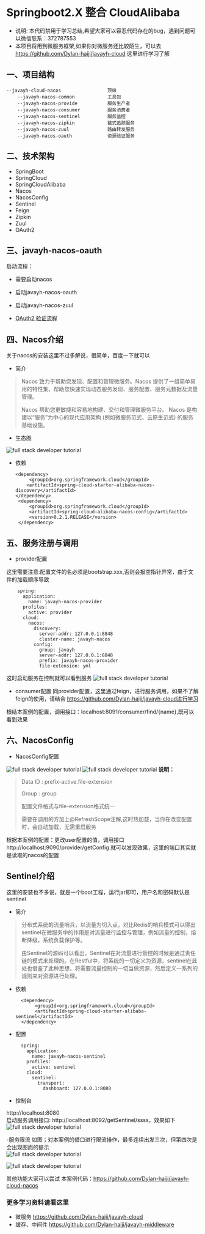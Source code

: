 # Springboot2.X 整合 CloudAlibaba 

- 说明:
本代码禁用于学习总结,希望大家可以容忍代码存在的bug，遇到问题可以微信联系：372787553
- 本项目将用到微服务框架,如果你对微服务还比较陌生，可以去
https://github.com/Dylan-haiji/javayh-cloud 这里进行学习了解

## 一、项目结构
    --javayh-cloud-nacos                 顶级 
        --javayh-nacos-common            工具包
        --javayh-nacos-provide           服务生产者
        --javayh-nacos-consumer          服务消费者
        --javayh-nacos-sentinel          服务监控
        --javayh-nacos-zipkin            链式追踪服务
        --javayh-nacos-zuul              路由转发服务
        --javayh-nacos-oauth             资源验证服务
      
## 二、技术架构
- SpringBoot
- SpringCloud
- SpringCloudAlibaba
- Nacos
- NacosConfig
- Sentinel
- Feign
- Zipkin
- Zuul
- OAuth2

## 三、javayh-nacos-oauth  
启动流程：
- 需要启动nacos
- 启动javayh-nacos-oauth
- 启动javayh-nacos-zuul

- [OAuth2 验证流程](javayh-nacos-oauth/README.md)

## 四、Nacos介绍
关于nacos的安装这里不过多解说，很简单，百度一下就可以
- 简介

>    Nacos 致力于帮助您发现、配置和管理微服务。Nacos 提供了一组简单易用的特性集，帮助您快速实现动态服务发现、服务配置、服务元数据及流量管理。
>
>    Nacos 帮助您更敏捷和容易地构建、交付和管理微服务平台。 Nacos 是构建以“服务”为中心的现代应用架构 (例如微服务范式、云原生范式) 的服务基础设施。
 
- 生态图

![full stack developer tutorial](doc/img/nacos.png)
- 依赖

      <dependency>
           <groupId>org.springframework.cloud</groupId>
          <artifactId>spring-cloud-starter-alibaba-nacos-discovery</artifactId>
      </dependency>
       <dependency>
           <groupId>org.springframework.cloud</groupId>
           <artifactId>spring-cloud-alibaba-nacos-config</artifactId>
           <version>0.2.1.RELEASE</version>
       </dependency>
 
 ## 五、服务注册与调用     
 - provider配置
 
这里需要注意:配置文件的名必须是bootstrap.xxx,否则会报空指针异常，由于文件的加载顺序导致
    
        spring:
          application:
            name: javayh-nacos-provider
          profiles:
            active: provider
          cloud:
            nacos:
              discovery:
                server-addr: 127.0.0.1:8848
                cluster-name: javayh-nacos
              config:
                group: javayh
                server-addr: 127.0.0.1:8848
                prefix: javayh-nacos-provider
                file-extension: yml     
这时启动服务在控制就可以看到服务
![full stack developer tutorial](doc/img/nacos-01.png)

 - consumer配置
 同provider配置，这里通过feign，进行服务调用，如果不了解feign的使用，请结合
https://github.com/Dylan-haiji/javayh-cloud进行学习

根结本案例的配置，调用接口：localhost:8091/consumer/find/{name},既可以看到效果

 ## 六、NacosConfig
 - NacosConfig配置
 
 ![full stack developer tutorial](doc/img/config.png)
 ![full stack developer tutorial](doc/img/nacosconfig.png)
 **说明：**
>Data ID : prefix-active.file-extension
>
>Group   : group
>
>配置文件格式与file-extension格式统一
>
>需要在调用的方加上@RefreshScope注解,这时热加载，当你在改变配置时，会自动加载，无需重启服务

根据本案例的配置：更改user配置的值，调用接口http://localhost:9090/provider/getConfig
就可以发现效果，这里的端口其实就是读取的nacos的配置

## Sentinel介绍
这里的安装也不多说，就是一个boot工程，运行jar即可，用户名和密码默认是sentinel
- 简介
>分布式系统的流量哨兵，以流量为切入点，对比Redis的哨兵模式可以得出sentinel在微服务中的作用是对流量进行监控与管理，例如流量的控制，熔断降级，系统负载保护等。
>
>由Sentinel的源码可以看出，Sentinel在对流量进行管控的时候是通过责任链的模式来处理的。在Restful中，将系统的一切定义为资源，sentinel在此处也借鉴了此种思想，将需要流量控制的一切当做资源，然后定义一系列的规则来对资源进行处理。

- 依赖

        <dependency>
             <groupId>org.springframework.cloud</groupId>
             <artifactId>spring-cloud-starter-alibaba-sentinel</artifactId>
        </dependency>
- 配置
        
        spring:
          application:
            name: javayh-nacos-sentinel
          profiles:
            active: sentinel
          cloud:
            sentinel:
              transport:
                dashboard: 127.0.0.1:8080
- 控制台

http://localhost:8080                
启动服务调用接口:  http://localhost:8092/getSentinel/ssss，效果如下
 ![full stack developer tutorial](doc/img/sentinel.png)   
 
-服务限流
如图；对本案例的借口进行限流操作，最多连续出发三次，但第四次是会出现图而的提示           
 ![full stack developer tutorial](doc/img/sentinel-01.png)                  
 
 ![full stack developer tutorial](doc/img/sentinel-02.png)     
 
 其他功能大家可以尝试
 本案例代码：https://github.com/Dylan-haiji/javayh-cloud-nacos
 ### 更多学习资料请看这里             
 - 微服务
 https://github.com/Dylan-haiji/javayh-cloud
 - 缓存、中间件
 https://github.com/Dylan-haiji/javayh-middleware
                        


   